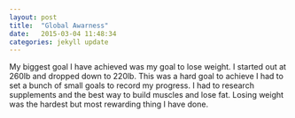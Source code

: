 ```yaml
---
layout: post
title:  "Global Awarness"
date:   2015-03-04 11:48:34
categories: jekyll update
---
```


My biggest goal I have achieved was my goal to lose weight. I started out at 260lb and dropped down to 220lb. This was a hard goal to achieve I had to set a bunch of small goals to record my progress. I had to research supplements and the best way to build muscles and lose fat. Losing weight was the hardest but most rewarding thing I have done.

